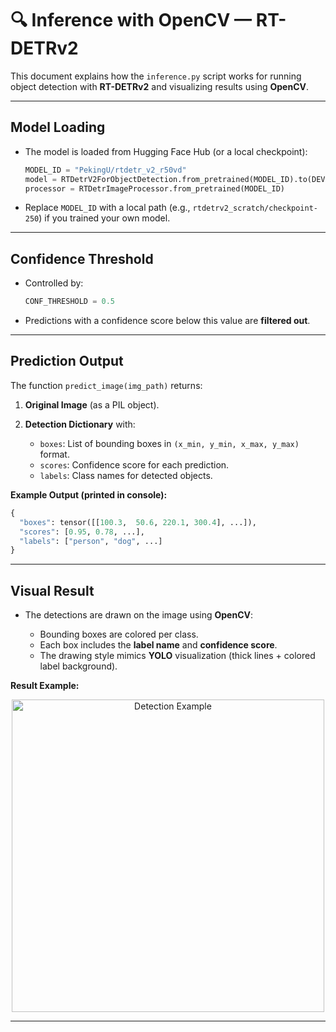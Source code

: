# 🔍 Inference with OpenCV — RT-DETRv2

This document explains how the `inference.py` script works for running object detection with **RT-DETRv2** and visualizing results using **OpenCV**.

---

## Model Loading

* The model is loaded from Hugging Face Hub (or a local checkpoint):

  ```python
  MODEL_ID = "PekingU/rtdetr_v2_r50vd"
  model = RTDetrV2ForObjectDetection.from_pretrained(MODEL_ID).to(DEVICE).eval()
  processor = RTDetrImageProcessor.from_pretrained(MODEL_ID)
  ```
* Replace `MODEL_ID` with a local path (e.g., `rtdetrv2_scratch/checkpoint-250`) if you trained your own model.

---

##  Confidence Threshold

* Controlled by:

  ```python
  CONF_THRESHOLD = 0.5
  ```
* Predictions with a confidence score below this value are **filtered out**.
---

## Prediction Output

The function `predict_image(img_path)` returns:

1. **Original Image** (as a PIL object).
2. **Detection Dictionary** with:

   * `boxes`: List of bounding boxes in `(x_min, y_min, x_max, y_max)` format.
   * `scores`: Confidence score for each prediction.
   * `labels`: Class names for detected objects.

**Example Output (printed in console):**

```python
{
  "boxes": tensor([[100.3,  50.6, 220.1, 300.4], ...]),
  "scores": [0.95, 0.78, ...],
  "labels": ["person", "dog", ...]
}
```

---

##  Visual Result

* The detections are drawn on the image using **OpenCV**:

  * Bounding boxes are colored per class.
  * Each box includes the **label name** and **confidence score**.
  * The drawing style mimics **YOLO** visualization (thick lines + colored label background).

**Result Example:**

<p align="center">
  <img src="../out_cv2.jpg" alt="Detection Example" width="500"/>
</p>


---


